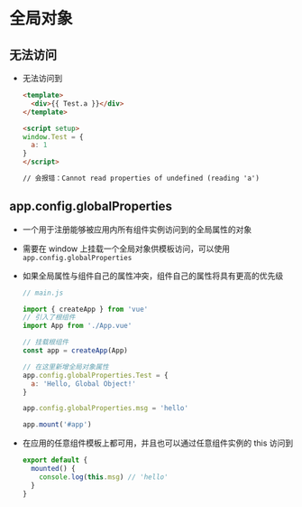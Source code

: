 # 全局对象

## 无法访问

+ 无法访问到

  ```html
  <template>
    <div>{{ Test.a }}</div>
  </template>

  <script setup>
  window.Test = {
    a: 1
  }
  </script>

  // 会报错：Cannot read properties of undefined (reading 'a')
  ```

## app.config.globalProperties

+ 一个用于注册能够被应用内所有组件实例访问到的全局属性的对象
+ 需要在 window 上挂载一个全局对象供模板访问，可以使用 `app.config.globalProperties`
+ 如果全局属性与组件自己的属性冲突，组件自己的属性将具有更高的优先级

  ```js
  // main.js

  import { createApp } from 'vue'
  // 引入了根组件
  import App from './App.vue'

  // 挂载根组件
  const app = createApp(App)

  // 在这里新增全局对象属性
  app.config.globalProperties.Test = {
    a: 'Hello, Global Object!'
  }

  app.config.globalProperties.msg = 'hello'

  app.mount('#app')
  ```

+ 在应用的任意组件模板上都可用，并且也可以通过任意组件实例的 this 访问到

  ```js
  export default {
    mounted() {
      console.log(this.msg) // 'hello'
    }
  }
  ```
